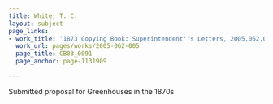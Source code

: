 ```yaml
---
title: White, T. C.
layout: subject
page_links:
- work_title: '1873 Copying Book: Superintendent''s Letters, 2005.062.005'
  work_url: pages/works/2005-062-005
  page_title: CB03_0091
  page_anchor: page-1131909

---
```

<p>Submitted proposal for Greenhouses in the 1870s</p>